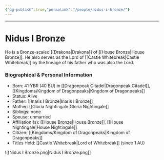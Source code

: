 ```yaml
---
{"dg-publish":true,"permalink":"/people/nidus-i-bronze/"}
---
```



---
# Nidus I Bronze
He is a Bronze-scaled [[Drakona\|Drakona]] of [[House Bronze\|House Bronze]]. He also serves as the Lord of [[Castle Whitebreak\|Castle Whitebreak]] by the lineage of his father who was also the Lord.

### Biographical & Personal Information
- Born: 41 YBR (40 BU) in [[Dragonpeak Citadel\|Dragonpeak Citadel]], [[Kingdoms/Kingdom of Dragonpeaks\|Kingdom of Dragonpeaks]]
- Status: Alive
- Father: [[Inaris I Bronze\|Inaris I Bronze]]
- Mother: [[Gloria Nightingale\|Gloria Nightingale]]
- Siblings: none
- Spouse: unmarried
- Affiliation (s): [[House Bronze\|House Bronze]], [[House Nightingale\|House Nightingale]]
- Citizen: [[Kingdoms/Kingdom of Dragonpeaks\|Kingdom of Dragonpeaks]]
- Titles Held: [[Castle Whitebreak\|Lord of Whitebreak]] (since 1 AU)

![[Nidus I Bronze.png\|Nidus I Bronze.png]]